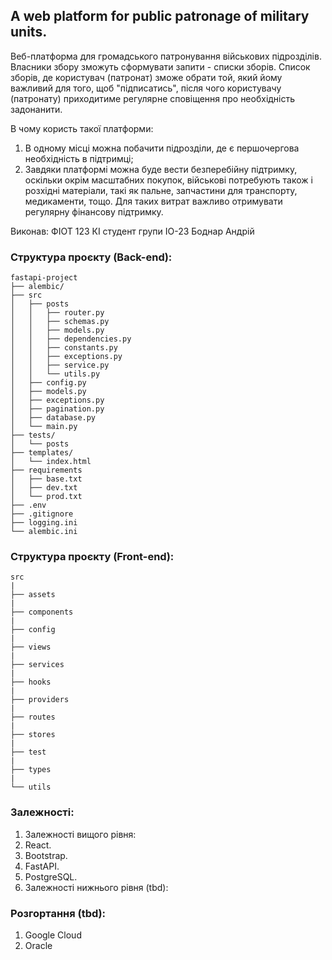 ## A web platform for public patronage of military units.
Веб-платформа для громадського патронування військових підрозділів. 
Власники збору зможуть сформувати запити - списки зборів.
Cписок зборів, де користувач (патронат) зможе обрати той, який йому важливий для того, щоб "підписатись", після чого користувачу (патронату) приходитиме регулярне сповіщення про необхідність задонанити.

В чому користь такої платформи: 
  1. В одному місці можна побачити підрозділи, де є першочергова необхідність в підтримці;
  2. Завдяки платформі можна буде вести безперебійну підтримку, оскільки окрім масштабних покупок, військові потребують також і розхідні матеріали, такі як пальне, запчастини для транспорту, медикаменти, тощо. Для таких витрат важливо отримувати регулярну фінансову підтримку.

Виконав:
ФІОТ 123 КІ
студент групи ІО-23
Боднар Андрій

### Структура проєкту (Back-end):
```
fastapi-project
├── alembic/
├── src
│   ├── posts
│   │   ├── router.py
│   │   ├── schemas.py
│   │   ├── models.py
│   │   ├── dependencies.py
│   │   ├── constants.py
│   │   ├── exceptions.py
│   │   ├── service.py
│   │   └── utils.py
│   ├── config.py  
│   ├── models.py  
│   ├── exceptions.py  
│   ├── pagination.py  
│   ├── database.py  
│   └── main.py
├── tests/
│   └── posts
├── templates/
│   └── index.html
├── requirements
│   ├── base.txt
│   ├── dev.txt
│   └── prod.txt
├── .env
├── .gitignore
├── logging.ini
└── alembic.ini
```
### Структура проєкту (Front-end):
```
src
|
├── assets
|
├── components
|
├── config
|
├── views   
|
├── services
|
├── hooks
|
├── providers
|
├── routes
|
├── stores
|
├── test
|
├── types
|
└── utils
```
### Залежності:
1. Залежності вищого рівня:
  1. React.
  2. Bootstrap.
  3. FastAPI.
  4. PostgreSQL.
2. Залежності нижнього рівня (tbd):

### Розгортання (tbd):
1. Google Cloud
2. Oracle

